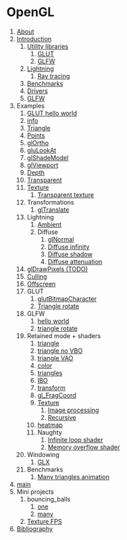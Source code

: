 # OpenGL

1.  [About](about.md)
1.  [Introduction](introduction.md)
    1.  [Utility libraries](utility-libraries.md)
        1.  [GLUT](glut.md)
        1.  [GLFW](glfw.md)
    1.  [Lightning](lightning.md)
        1. [Ray tracing](ray-tracing.md)
    1.  [Benchmarks](benchmarks.md)
    1.  [Drivers](drivers.md)
    1.  [GLFW](glfw.c)
1.  Examples
    1.  [GLUT hello world](hello_world.c)
    1.  [info](info.c)
    1.  [Triangle](triangle.c)
    1.  [Points](points.c)
    1.  [glOrtho](ortho.c)
    1.  [gluLookAt](look_at.c)
    1.  [glShadeModel](shade_model.c)
    1.  [glViewport](viewport.c)
    1.  [Depth](depth.c)
    1.  [Transparent](transparent.c)
    1.  [Texture](texture.c)
        1.  [Transparent texture](texture_transparent.c)
    1.  Transformations
        1.  [glTranslate](glTranslate.c)
    1.  Lightning
        1.  [Ambient](ambient.c)
        1.  Diffuse
            1.  [glNormal](normal.c)
            1.  [Diffuse infinity](diffuse_infinity.c)
            1.  [Diffuse shadow](diffuse_shadow.c)
            1.  [Diffuse attenuation](diffuse_attenuation.c)
    1.  [glDrawPixels (TODO)](draw_pixels.c)
    1.  [Culling](culling.c)
    1.  [Offscreen](offscreen.c)
    1.  GLUT
        1. [glutBitmapCharacter](bitmap_character.c)
        1. [Triangle rotate](triangle_rotate.c)
    1.  GLFW
        1.  [hello world](glfw_hello_world.c)
        1.  [triangle rotate](glfw_triangle_rotate.c)
    1.  Retained mode + shaders
        1.  [triangle](glfw_triangle_vbo.c)
        1.  [triangle no VBO](glfw_triangle_no_vbo.c)
        1.  [triangle VAO](glfw_triangle_vao.c)
        1.  [color](glfw_color.c)
        1.  [triangles](glfw_triangles.c)
        1.  [IBO](glfw_ibo.c)
        1.  [transform](glfw_transform.c)
        1.  [gl_FragCoord](glfw_gl_frag_coord.c)
        1.  [Texture](glfw_texture.c)
            1.  [Image processing](glfw_image_processing.c.off)
            1.  [Recursive](glfw_recursive.c.off)
        1.  [heatmap](glfw_heatmap.c)
        1.  Naughty
            1.  [Infinite loop shader](glfw_infinite_loop_shader.c.off)
            1.  [Memory overflow shader](glfw_memory_overflow_shader.c.off)
    1.  Windowing
        1.  [GLX](glx.c)
    1.  Benchmarks
        1.  [Many triangles animation](many_triangles_animation.c)
1.  [main](main.cpp)
1.  Mini projects
    1.  bouncing_balls
        1. [one](bouncing_balls_one.cpp)
        1. [many](bouncing_balls_many.cpp)
    1.  [Texture FPS](texture_fps.cpp)
1.  [Bibliography](bibliography.md)
